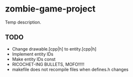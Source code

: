 # zombie-game-project
Temp description.

## TODO

* Change drawable.[cpp|h] to entity.[cpp|h]
* Implement entity IDs
* Make entity IDs const
* RICOCHET-ING BULLETS, MOFO!!!!!
* makefile does not recompile files when defines.h changes
